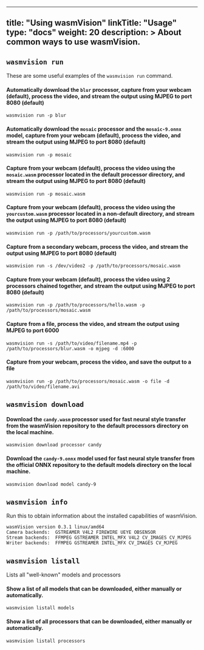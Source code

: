 
---
title: "Using wasmVision"
linkTitle: "Usage"
type: "docs"
weight: 20
description: >
  About common ways to use wasmVision.
---

## `wasmvision run`

These are some useful examples of the `wasmvision run` command.

#### Automatically download the `blur` processor, capture from your webcam (default), process the video, and stream the output using MJPEG to port 8080 (default)

```shell
wasmvision run -p blur
```

#### Automatically download the `mosaic` processor and the `mosaic-9.onnx` model, capture from your webcam (default), process the video, and stream the output using MJPEG to port 8080 (default)

```shell
wasmvision run -p mosaic
```

#### Capture from your webcam (default), process the video using the `mosaic.wasm` processor located in the default processor directory, and stream the output using MJPEG to port 8080 (default)

```shell
wasmvision run -p mosaic.wasm
```

#### Capture from your webcam (default), process the video using the `yourcustom.wasm` processor located in a non-default directory, and stream the output using MJPEG to port 8080 (default)

```shell
wasmvision run -p /path/to/processors/yourcustom.wasm
```

#### Capture from a secondary webcam, process the video, and stream the output using MJPEG to port 8080 (default)

```shell
wasmvision run -s /dev/video2 -p /path/to/processors/mosaic.wasm
```

#### Capture from your webcam (default), process the video using 2 processors chained together, and stream the output using MJPEG to port 8080 (default)

```shell
wasmvision run -p /path/to/processors/hello.wasm -p /path/to/processors/mosaic.wasm
```

#### Capture from a file, process the video, and stream the output using MJPEG to port 6000

```shell
wasmvision run -s /path/to/video/filename.mp4 -p /path/to/processors/blur.wasm -o mjpeg -d :6000
```

#### Capture from your webcam, process the video, and save the output to a file

```shell
wasmvision run -p /path/to/processors/mosaic.wasm -o file -d /path/to/video/filename.avi
```

## `wasmvision download`

#### Download the `candy.wasm` processor used for fast neural style transfer from the wasmVision repository to the default processors directory on the local machine.

```shell
wasmvision download processor candy
```

#### Download the `candy-9.onnx` model used for fast neural style transfer from the official ONNX repository to the default models directory on the local machine.

```shell
wasmvision download model candy-9
```

## `wasmvision info`

Run this to obtain information about the installed capabilities of wasmVision.

```shell
wasmVision version 0.3.1 linux/amd64
Camera backends:  GSTREAMER V4L2 FIREWIRE UEYE OBSENSOR
Stream backends:  FFMPEG GSTREAMER INTEL_MFX V4L2 CV_IMAGES CV_MJPEG
Writer backends:  FFMPEG GSTREAMER INTEL_MFX CV_IMAGES CV_MJPEG
```

## `wasmvision listall`

Lists all "well-known" models and processors

#### Show a list of all models that can be downloaded, either manually or automatically.

```shell
wasmvision listall models
```

#### Show a list of all processors that can be downloaded, either manually or automatically.

```shell
wasmvision listall processors
```

